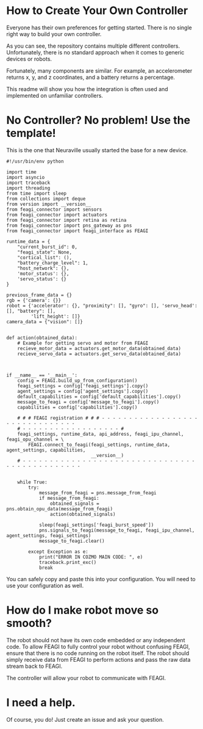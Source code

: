 # How to Create Your Own Controller

Everyone has their own preferences for getting started. There is no single right way to build your own controller.

As you can see, the repository contains multiple different controllers. Unfortunately, there is no standard approach when it comes to generic devices or robots.

Fortunately, many components are similar. For example, an accelerometer returns x, y, and z coordinates, and a battery returns a percentage.

This readme will show you how the integration is often used and implemented on unfamiliar controllers.
# No Controller? No problem! Use the template! 

This is the one that Neuraville usually started the base for a new device. 

```
#!/usr/bin/env python

import time
import asyncio
import traceback
import threading
from time import sleep
from collections import deque
from version import __version__
from feagi_connector import sensors
from feagi_connector import actuators
from feagi_connector import retina as retina
from feagi_connector import pns_gateway as pns
from feagi_connector import feagi_interface as FEAGI

runtime_data = {
    "current_burst_id": 0,
    "feagi_state": None,
    "cortical_list": (),
    "battery_charge_level": 1,
    "host_network": {},
    'motor_status': {},
    'servo_status': {}
}

previous_frame_data = {}
rgb = {'camera': {}}
robot = {'accelerator': {}, "proximity": [], "gyro": [], 'servo_head': [], "battery": [],
         'lift_height': []}
camera_data = {"vision": []}


def action(obtained_data):
    # Example for getting servo and motor from FEAGI
    recieve_motor_data = actuators.get_motor_data(obtained_data)
    recieve_servo_data = actuators.get_servo_data(obtained_data)



if __name__ == '__main__':
    config = FEAGI.build_up_from_configuration()
    feagi_settings = config['feagi_settings'].copy()
    agent_settings = config['agent_settings'].copy()
    default_capabilities = config['default_capabilities'].copy()
    message_to_feagi = config['message_to_feagi'].copy()
    capabilities = config['capabilities'].copy()

    # # # FEAGI registration # # # - - - - - - - - - - - - - - - - - - - - - - - - - - - - - - -
    # - - - - - - - - - - - - - - - - - - #
    feagi_settings, runtime_data, api_address, feagi_ipu_channel, feagi_opu_channel = \
        FEAGI.connect_to_feagi(feagi_settings, runtime_data, agent_settings, capabilities,
                               __version__)
    # - - - - - - - - - - - - - - - - - - - - - - - - - - - - - - - - - - - - - - - - - - - - - -


    while True:
        try:
            message_from_feagi = pns.message_from_feagi
            if message_from_feagi:
                obtained_signals = pns.obtain_opu_data(message_from_feagi)
                action(obtained_signals)

            sleep(feagi_settings['feagi_burst_speed'])
            pns.signals_to_feagi(message_to_feagi, feagi_ipu_channel, agent_settings, feagi_settings)
            message_to_feagi.clear()

        except Exception as e:
            print("ERROR IN COZMO MAIN CODE: ", e)
            traceback.print_exc()
            break
```
You can safely copy and paste this into your configuration. You will need to use your configuration as well.

# How do I make robot move so smooth? 
The robot should not have its own code embedded or any independent code. To allow FEAGI to fully 
control your robot without confusing FEAGI, ensure that there is no code running on the robot 
itself. The robot should simply receive data from FEAGI to perform actions and pass the raw data stream back to FEAGI.

The controller will allow your robot to communicate with FEAGI.

# I need a help.

Of course, you do! Just create an issue and ask your question. 
